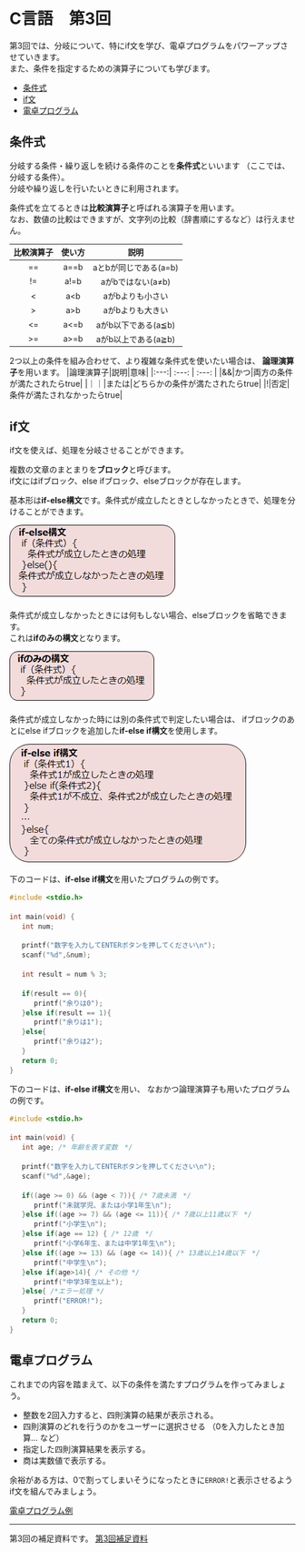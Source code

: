 # C言語　第3回　
第3回では、分岐について、特にif文を学び、電卓プログラムをパワーアップさせていきます。  
また、条件を指定するための演算子についても学びます。
     
  - [条件式](#条件式)  
  - [if文](#if文)
  - [電卓プログラム](#電卓プログラム)
  
## 条件式
分岐する条件・繰り返しを続ける条件のことを**条件式**といいます  （ここでは、分岐する条件）。  
分岐や繰り返しを行いたいときに利用されます。  

条件式を立てるときは**比較演算子**と呼ばれる演算子を用います。  
なお、数値の比較はできますが、文字列の比較（辞書順にするなど）は行えません。  

|比較演算子|使い方|説明|
|:---:| :---: | :---: |
|==|a==b|aとbが同じである(a=b)|
|!=|a!=b|aがbではない(a≠b)|
|<|a<b|aがbよりも小さい|
|>|a>b|aがbよりも大きい|
|<=|a<=b|aがb以下である(a≦b)|
|>=|a>=b|aがb以上である(a≧b)|

2つ以上の条件を組み合わせて、より複雑な条件式を使いたい場合は、  **論理演算子**を用います。
|論理演算子|説明|意味|
|:---:| :---: | :---: |
|&&|かつ|両方の条件が満たされたらtrue|
|｜｜|または|どちらかの条件が満たされたらtrue|
|!|否定|条件が満たされなかったらtrue|

## if文  
if文を使えば、処理を分岐させることができます。

複数の文章のまとまりを**ブロック**と呼びます。  
if文にはifブロック、else ifブロック、elseブロックが存在します。  

基本形は**if-else構文**です。条件式が成立したときとしなかったときで、処理を分けることができます。  

![](./img/pc_03_1.png)

条件式が成立しなかったときには何もしない場合、elseブロックを省略できます。  
これは**ifのみの構文**となります。  

![](./img/pc_03_2.png)

条件式が成立しなかった時には別の条件式で判定したい場合は、
ifブロックのあとにelse ifブロックを追加した**if-else if構文**を使用します。  

![](./img/pc_03_3.png)

下のコードは、**if-else if構文**を用いたプログラムの例です。  
``` C
#include <stdio.h>

int main(void) {
   int num;

   printf("数字を入力してENTERボタンを押してください\n");
   scanf("%d",&num);

   int result = num % 3;
	
   if(result == 0){
      printf("余りは0");
   }else if(result == 1){
      printf("余りは1");
   }else{
      printf("余りは2");
   }
   return 0;
}
```

下のコードは、**if-else if構文**を用い、  なおかつ論理演算子も用いたプログラムの例です。  
``` C
#include <stdio.h>

int main(void) {
   int age; /* 年齢を表す変数　*/

   printf("数字を入力してENTERボタンを押してください\n");
   scanf("%d",&age);
	
   if((age >= 0) && (age < 7)){ /* 7歳未満　*/
      printf("未就学児、または小学1年生\n");
   }else if((age >= 7) && (age <= 11)){ /* 7歳以上11歳以下　*/
      printf("小学生\n");
   }else if(age == 12) { /* 12歳　*/
      printf("小学6年生、または中学1年生\n");
   }else if((age >= 13) && (age <= 14)){ /* 13歳以上14歳以下　*/
      printf("中学生\n");
   }else if(age>14){ /* その他 */
      printf("中学3年生以上");
   }else{ /*エラー処理 */
      printf("ERROR!");
   }
   return 0;
}
```    

## 電卓プログラム
これまでの内容を踏まえて、以下の条件を満たすプログラムを作ってみましょう。  

- 整数を2回入力すると、四則演算の結果が表示される。  
- 四則演算のどれを行うのかをユーザーに選択させる  （0を入力したとき加算… など）  
- 指定した四則演算結果を表示する。  
- 商は実数値で表示する。    

余裕がある方は、0で割ってしまいそうになったときに`ERROR!`と表示させるようif文を組んでみましょう。

[電卓プログラム例](pc_03_1_code.c)

-----------------------------------
  第3回の補足資料です。
  [第3回補足資料](pc_03+.md) 
